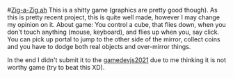 #[Zig-a-Zig ah](https://nottgy.github.io/gamedevjs2021)
This is a shitty game (graphics are pretty good though).
As this is pretty recent project, this is quite well made, however I may change my opinion on it.
About game: 
You control a cube, that flies down, when you don't touch anything (mouse, keyboard), and
flies up when you, say click.
You can pick up portal to jump to the other side of the mirror, collect coins and you have to dodge both 
real objects and over-mirror things.

In the end I didn't submit it to the [gamedevjs2021](https://itch.io/jam/gamedevjs-2021)
due to me thinking it is not worthy game (try to beat this XD).
